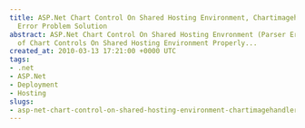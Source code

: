 ```yaml
---
title: ASP.Net Chart Control On Shared Hosting Environment, Chartimagehandler / Parser
  Error Problem Solution
abstract: ASP.Net Chart Control On Shared Hosting Envronment (Parser Error) - Deployment
  of Chart Controls On Shared Hosting Environment Properly...
created_at: 2010-03-13 17:21:00 +0000 UTC
tags:
- .net
- ASP.Net
- Deployment
- Hosting
slugs:
- asp-net-chart-control-on-shared-hosting-environment-chartimagehandler-parser-error-problem-solution
---
```

